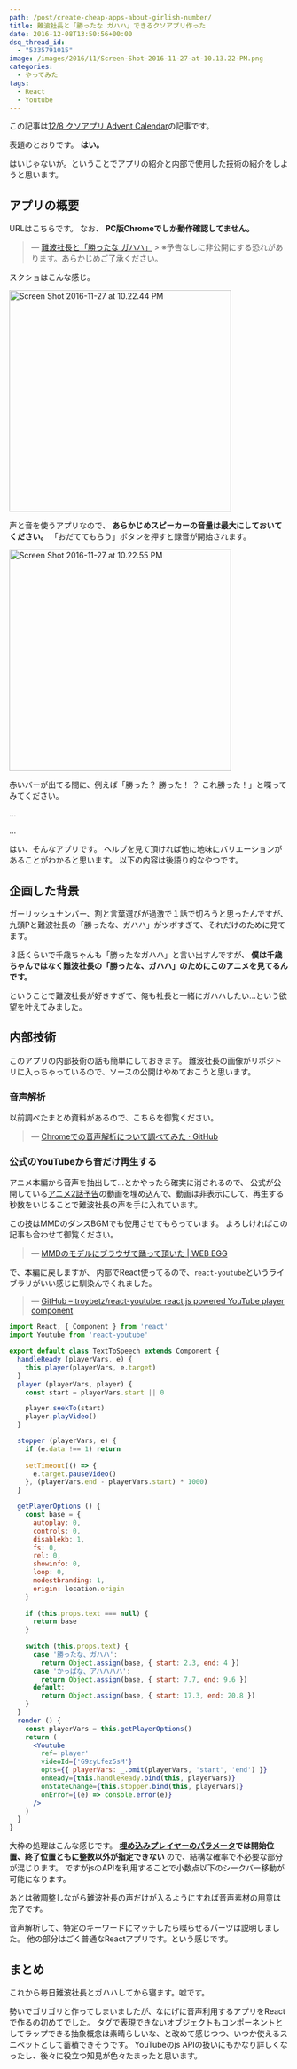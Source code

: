 ```yaml
---
path: /post/create-cheap-apps-about-girlish-number/
title: 難波社長と「勝ったな ガハハ」できるクソアプリ作った
date: 2016-12-08T13:50:56+00:00
dsq_thread_id:
  - "5335791015"
image: /images/2016/11/Screen-Shot-2016-11-27-at-10.13.22-PM.png
categories:
  - やってみた
tags:
  - React
  - Youtube
---
```

この記事は[12/8 クソアプリ Advent Calendar](http://qiita.com/advent-calendar/2016/kusoapp)の記事です。

表題のとおりです。 **はい。**

はいじゃないが。ということでアプリの紹介と内部で使用した技術の紹介をしようと思います。

<!--more-->

アプリの概要
----------------------------------------

URLはこちらです。 なお、 **PC版Chromeでしか動作確認してません。**

> — [難波社長と「勝ったな ガハハ」](http://closet.leko.jp/2016/gahaha/) > ※予告なしに非公開にする恐れがあります。あらかじめご了承ください。

スクショはこんな感じ。

<img src="/images/2016/12/Screen-Shot-2016-11-27-at-10.22.44-PM.png" alt="Screen Shot 2016-11-27 at 10.22.44 PM" width="400" class="alignnone size-full wp-image-906" />

声と音を使うアプリなので、 **あらかじめスピーカーの音量は最大にしておいてください。** 「おだててもらう」ボタンを押すと録音が開始されます。

<img src="/images/2016/12/Screen-Shot-2016-11-27-at-10.22.55-PM.png" alt="Screen Shot 2016-11-27 at 10.22.55 PM" width="400" class="alignnone size-full wp-image-905" />

赤いバーが出てる間に、例えば「勝った？ 勝った！ ？ これ勝った！」と喋ってみてください。

…

…

はい、そんなアプリです。 ヘルプを見て頂ければ他に地味にバリエーションがあることがわかると思います。 以下の内容は後語り的なやつです。

企画した背景
----------------------------------------

ガーリッシュナンバー、割と言葉選びが過激で１話で切ろうと思ったんですが、 九頭Pと難波社長の「勝ったな、ガハハ」がツボすぎて、それだけのために見てます。

３話くらいで千歳ちゃんも「勝ったなガハハ」と言い出すんですが、 **僕は千歳ちゃんではなく難波社長の「勝ったな、ガハハ」のためにこのアニメを見てるんです。**

ということで難波社長が好きすぎて、俺も社長と一緒にガハハしたい…という欲望を叶えてみました。

内部技術
----------------------------------------

このアプリの内部技術の話も簡単にしておきます。 難波社長の画像がリポジトリに入っちゃっているので、ソースの公開はやめておこうと思います。

### 音声解析

以前調べたまとめ資料があるので、こちらを御覧ください。

> — [Chromeでの音声解析について調べてみた · GitHub](https://gist.github.com/Leko/ae8c2b31454453a16204)

### 公式のYouTubeから音だけ再生する

アニメ本編から音声を抽出して…とかやったら確実に消されるので、 公式が公開している[アニメ2話予告](https://www.youtube.com/watch?v=G9zyLfez5sM)の動画を埋め込んで、動画は非表示にして、再生する秒数をいじることで難波社長の声を手に入れています。

この技はMMDのダンスBGMでも使用させてもらっています。 よろしければこの記事も合わせて御覧ください。

> — [MMDのモデルにブラウザで踊って頂いた \| WEB EGG](/post/how-to-use-mmdjs/)

で、本編に戻しますが、 内部でReact使ってるので、`react-youtube`というライブラリがいい感じに馴染んでくれました。

> — [GitHub – troybetz/react-youtube: react.js powered YouTube player component](https://github.com/troybetz/react-youtube)

```jsx
import React, { Component } from 'react'
import Youtube from 'react-youtube'

export default class TextToSpeech extends Component {
  handleReady (playerVars, e) {
    this.player(playerVars, e.target)
  }  
  player (playerVars, player) {
    const start = playerVars.start || 0

    player.seekTo(start)
    player.playVideo()
  }

  stopper (playerVars, e) {
    if (e.data !== 1) return
    
    setTimeout(() => {
      e.target.pauseVideo()
    }, (playerVars.end - playerVars.start) * 1000)
  }

  getPlayerOptions () {
    const base = {
      autoplay: 0,
      controls: 0,
      disablekb: 1,
      fs: 0,
      rel: 0,
      showinfo: 0,
      loop: 0,
      modestbranding: 1,
      origin: location.origin
    }
    
    if (this.props.text === null) {
      return base
    }
    
    switch (this.props.text) {
      case '勝ったな、ガハハ':
        return Object.assign(base, { start: 2.3, end: 4 })
      case 'かっぱな、アハハハハ':
        return Object.assign(base, { start: 7.7, end: 9.6 })
      default:
        return Object.assign(base, { start: 17.3, end: 20.8 })
    }
  }  
  render () {
    const playerVars = this.getPlayerOptions()  
    return (
      <Youtube
        ref='player'
        videoId={'G9zyLfez5sM'}
        opts={{ playerVars: _.omit(playerVars, 'start', 'end') }}
        onReady={this.handleReady.bind(this, playerVars)}
        onStateChange={this.stopper.bind(this, playerVars)}
        onError={(e) => console.error(e)}
      />
    )
  }
}
```

</youtube>

大枠の処理はこんな感じです。 **[埋め込みプレイヤーのパラメータ](https://developers.google.com/youtube/player_parameters?playerVersion=HTML5#Parameters)では開始位置、終了位置ともに整数以外が指定できない** ので、結構な確率で不必要な部分が混じります。 ですがjsのAPIを利用することで小数点以下のシークバー移動が可能になります。

あとは微調整しながら難波社長の声だけが入るようにすれば音声素材の用意は完了です。

音声解析して、特定のキーワードにマッチしたら喋らせるパーツは説明しました。 他の部分はごく普通なReactアプリです。という感じです。

まとめ
----------------------------------------

これから毎日難波社長とガハハしてから寝ます。嘘です。

勢いでゴリゴリと作ってしまいましたが、なにげに音声利用するアプリをReactで作るの初めてでした。 タグで表現できないオブジェクトもコンポーネントとしてラップできる抽象概念は素晴らしいな、と改めて感じつつ、いつか使えるスニペットとして蓄積できそうです。 YouTubeのjs APIの扱いにもかなり詳しくなったし、後々に役立つ知見が色々たまったと思います。

<div style="font-size:0px;height:0px;line-height:0px;margin:0;padding:0;clear:both">
</div>